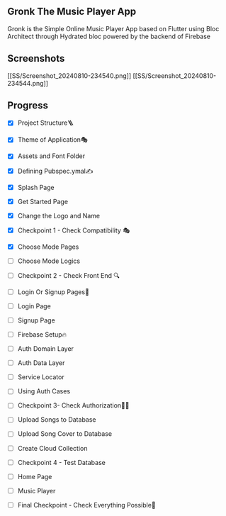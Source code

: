 ## Gronk The Music Player App

Gronk is the Simple Online Music Player App based on Flutter using Bloc Architect through Hydrated bloc powered by the backend of Firebase

## Screenshots

[[SS/Screenshot_20240810-234540.png]]
[[SS/Screenshot_20240810-234544.png]]

## Progress
- [x] Project Structure🪜
- [x] Theme of Application🎭
- [x] Assets and Font Folder
- [x] Defining Pubspec.ymal✍️
- [x] Splash Page
- [x] Get Started Page
- [x] Change the Logo and Name
- [x] Checkpoint 1 - Check Compatibility 🎭
- [x] Choose Mode Pages
- [ ] Choose Mode Logics
- [ ] Checkpoint 2 - Check Front End 🔍
- [ ] Login Or Signup Pages🔐
- [ ] Login Page
- [ ] Signup Page
- [ ] Firebase Setup🔥
- [ ] Auth Domain Layer
- [ ] Auth Data Layer
- [ ] Service Locator
- [ ] Using Auth Cases
- [ ] Checkpoint 3- Check Authorization🧑‍💼
- [ ] Upload Songs to Database
- [ ] Upload Song Cover to Database
- [ ] Create Cloud Collection
- [ ] Checkpoint 4 - Test Database
- [ ] Home Page
- [ ] Music Player
- [ ] Final Checkpoint - Check Everything Possible🤴

